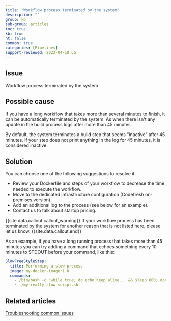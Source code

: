 ```yaml
---
title: "Workflow process terminated by the system"
description: ""
group: kb
sub-group: articles
toc: true
kb: true
ht: false
common: true
categories: [Pipelines]
support-reviewed: 2023-04-18 LG
---
```


## Issue

Workflow process terminated by the system

## Possible cause

If you have a long workflow that takes more than several minutes to finish, it can be automatically terminated by the system. As when there isn't any update in the build process logs after more than 45 minutes.  

By default, the system terminates a build step that seems "inactive" after 45 minutes. If your step does not print anything in the log for 45 minutes, it is considered inactive.

## Solution

You can choose one of the following suggestions to resolve it:

- Review your Dockerfile and steps of your workflow to decrease the time needed to execute the workflow.
- Move to the dedicated infrastructure configuration (Codefresh on-premises version).
- Add an additional log to the process (see below for an example).
- Contact us to talk about startup pricing.

{{site.data.callout.callout_warning}}
If your workflow process has been terminated by the system for another reason that is not listed here, please let us know.
{{site.data.callout.end}}

As an example, if you have a long running process that takes more than 45 minutes you can try adding a command that echoes something every 10 minutes to STDOUT before your command, like this:

```yaml
SlowFreeStyleStep:
  title: Performing a slow process
  image: my-docker-image:1.0
  commands:
    - /bin/bash -c "while true; do echo Keep alive... && sleep 600; done &"
    - ./my-really-slow-script.sh
```

## Related articles

[Troubleshooting common issues]({{site.baseurl}}/docs/troubleshooting/common-issues)

